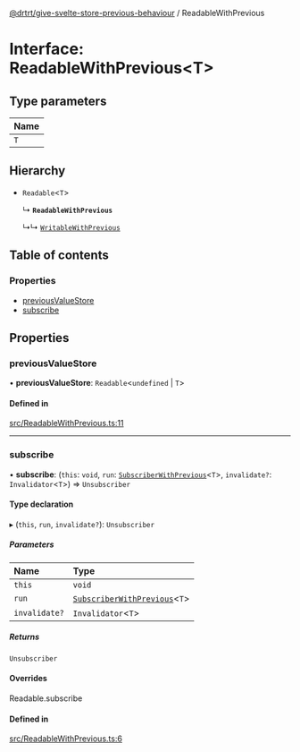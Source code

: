 [@drtrt/give-svelte-store-previous-behaviour](../README.md) / ReadableWithPrevious

# Interface: ReadableWithPrevious\<T\>

## Type parameters

| Name |
| :------ |
| `T` |

## Hierarchy

- `Readable`\<`T`\>

  ↳ **`ReadableWithPrevious`**

  ↳↳ [`WritableWithPrevious`](WritableWithPrevious.md)

## Table of contents

### Properties

- [previousValueStore](ReadableWithPrevious.md#previousvaluestore)
- [subscribe](ReadableWithPrevious.md#subscribe)

## Properties

### previousValueStore

• **previousValueStore**: `Readable`\<`undefined` \| `T`\>

#### Defined in

[src/ReadableWithPrevious.ts:11](https://github.com/drtrt-org/give-svelte-store-previous-behaviour/blob/278127a/src/ReadableWithPrevious.ts#L11)

___

### subscribe

• **subscribe**: (`this`: `void`, `run`: [`SubscriberWithPrevious`](../README.md#subscriberwithprevious)\<`T`\>, `invalidate?`: `Invalidator`\<`T`\>) => `Unsubscriber`

#### Type declaration

▸ (`this`, `run`, `invalidate?`): `Unsubscriber`

##### Parameters

| Name | Type |
| :------ | :------ |
| `this` | `void` |
| `run` | [`SubscriberWithPrevious`](../README.md#subscriberwithprevious)\<`T`\> |
| `invalidate?` | `Invalidator`\<`T`\> |

##### Returns

`Unsubscriber`

#### Overrides

Readable.subscribe

#### Defined in

[src/ReadableWithPrevious.ts:6](https://github.com/drtrt-org/give-svelte-store-previous-behaviour/blob/278127a/src/ReadableWithPrevious.ts#L6)
